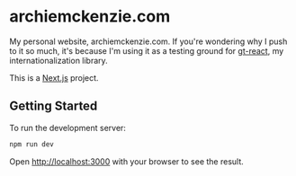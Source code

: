 # archiemckenzie.com

My personal website, archiemckenzie.com. If you're wondering why I push to it so much, it's because I'm using it as a testing ground for [gt-react](https://github.com/General-Translation/gt-react), my internationalization library.

This is a [Next.js](https://nextjs.org/) project.

## Getting Started

To run the development server:

```bash
npm run dev
```

Open [http://localhost:3000](http://localhost:3000) with your browser to see the result.